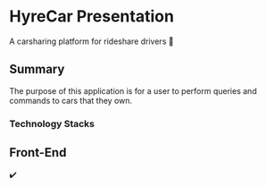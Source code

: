 # HyreCar Presentation

A carsharing platform for rideshare drivers :car:

## Summary

The purpose of this application is for a user to perform queries and commands to cars that they own.

### Technology Stacks

## Front-End

✔️

